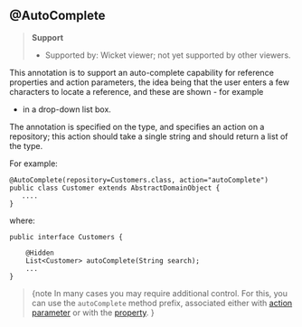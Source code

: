 @AutoComplete
-------------

> **Support**
> 
> * Supported by: Wicket viewer; not yet supported by other viewers.

This annotation is to support an auto-complete capability for reference
properties and action parameters, the idea being that the user enters a
few characters to locate a reference, and these are shown - for example
- in a drop-down list box.

The annotation is specified on the type, and specifies an action on a
repository; this action should take a single string and should return a
list of the type.

For example:

    @AutoComplete(repository=Customers.class, action="autoComplete")
    public class Customer extends AbstractDomainObject {
       ....
    }

where:

    public interface Customers {

        @Hidden
        List<Customer> autoComplete(String search);
        ...
    }

>{note
In many cases you may require additional control.  For this, you can use the `autoComplete` method prefix, associated either with [action parameter](../../how-tos/how-to-03-025-How-to-specify-an-autocomplete-for-an-action-parameter.html) or with the [property](../../how-tos/how-to-03-015-How-to-specify-an-autocomplete-for-a-property.html).
}